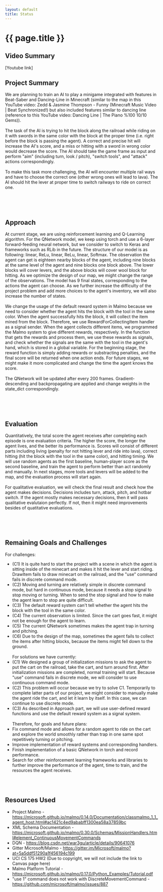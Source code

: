 ```yaml
---
layout: default
title: Status
---
```

# {{ page.title }}

## Video Summary
\[Youtube link\]

## Project Summary

We are planning to train an AI to play a minigame integrated with features in Beat-Saber and Dancing-Line in Minecraft (similar to the map in this YouTube video: Zedd & Jasmine Thompson - Funny (Minecraft Music Video \| Beat Synchronized!) but also included features similar to dancing line (reference to this YouTube video: Dancing Line \| The Piano %100 10/10 Gems)).
<br>
<br>
The task of the AI is trying to hit the block along the railroad while riding on it with swords in the same color with the block at the proper time (i.e. right before the block is passing the agent). A correct and precise hit will increase the AI's score, and a miss or hitting with a sword in wrong color would decrease the score. The AI should take the game frame as input and perform "aim" (including turn, look / pitch), "switch tools", and "attack" actions correspondingly.
<br>
<br>
To make this task more challenging, the AI will encounter multiple rail ways and have to choose the correct one (other wrong ones will lead to lava). The AI should hit the lever at proper time to switch railways to ride on correct one.

<br><br><br>

## Approach

At current stage, we are using reinforcement learning and Q-Learning algorithm. For the QNetwork model, we keep using torch and use a 6-layer forward-feeding neural network, but we consider to switch to Keras and frameworks such as RLib in the future. The structure of our model is as following: linear, ReLu, linear, ReLu, linear, Softmax. The observation the agent can get is eighteen nearby blocks of the agent, including nine blocks at the same level of the agent and nine blocks one block above. The lower blocks will cover levers, and the above blocks will cover wool block for hitting. As we optimize the design of our map, we might change the range of the observations. The model has 9 final states, corresponding to the actions the agent can choose. As we further increase the difficulty of the project problem and add more choices to the agent's inventory, we will also increase the number of states. 
<br>
<br>
We change the usage of the default reward system in Malmo because we need to consider whether the agent hits the block with the tool in the same color. When the agent successfully hits the block, it will collect the item mined from the block. Therefore, we use RewardForCollectingItem handler as a signal sender. When the agent collects different items, we programmed the Malmo system to give different rewards, respectively. In the function that gets the rewards and process them, we use these rewards as signals, and check whether the signals are the same with the tool in the agent's hand, which is stored in a global variable. For the beginning stage, the reward function is simply adding rewards or substracting penalties, and the final score will be returned when one action ends. For future stages, we might make it more complicated and change the time the agent knows the score.
<br>
<br>
The QNetwork will be updated after every 200 frames. Gradient-descending and backpropagating are applied and change weights in the state_dict correspondingly. 

<br><br><br>
## Evaluation

Quantitatively, the total score the agent receives after completing each episode is one evaluation criteria. The higher the score, the longer the agent lives, and the better its performance is. Scores will consist of different parts including living (penalty for not hitting lever and ride into lava), correct hitting (hit the block with the tool in the same color), and hitting timing. We will use random agents as the first baseline, human-player score as the second baseline, and train the agent to perform better than act randomly and manually. In next stages, more tools and levers will be added to the map, and the evaluation process will start again.
<br><br>
For qualitative evaluation, we will check the final result and check how the agent makes decisions. Decisions includes turn, attack, pitch, and hotbar switch. If the agent mostly makes necessary decisions, then it will pass qualitative evalutaion perfectly. If not, then it might need improvements besides of quatitative evaluations. 



<br><br><br>
## Remaining Goals and Challenges
For challenges:
- (C1) It is quite hard to start the project with a scene in which the agent is sitting inside of the minecart and makes it hit the lever and start riding. DrawItem fails to draw minecart on the railroad, and the "use" command fails in discrete command mode.
- (C2) Moving and turning are relatively simple in discrete command mode, but hard in continuous mode, because it needs a stop signal to stop moving or turning. When to send the stop signal and how to make the agent learn to stop are quite difficult.
- (C3) The default reward system can't tell whether the agent hits the block with the tool in the same color.
- (C4) The current observation is limited. Since the cart goes fast, it might not be enough for the agent to learn.
- (C5) The current QNetwork sometimes makes the agent trap in turning and pitching.
- (C6) Due to the design of the map, sometimes the agent fails to collect the items after hitting blocks, because the items might fell down to the ground.
<br><br>
For solutions we have currently:
- (C1) We designed a group of initialization missions to ask the agent to put the cart on the railroad, take the cart, and turn around first. After initialization missions are completed, normal training will start. Because "use" command fails in discrete mode, we will consider to use continuous command mode.
- (C2) This problem will occur because we try to solve C1. Temporarily to complete latter parts of our project, we might consider to manually make the agent ride the cart, and let it learn by itself. In this case, we can continue to use discrete mode.
- (C3) As described in Approach part, we will use user-defined reward functions and use the default reward system as a signal system.
<br><br>
Therefore, for goals and future plans:
- Fix command mode and allows for a random agent to ride on the cart and explore the world smoothly rather than trap in one same spot repetitively turning or pitching.
- Improve implementation of reward systems and corresponding handlers.
- Finish implementation of a basic QNetwork in torch and record performance.
- Search for other reinforcement learning frameworks and libraries to further improve the performance of the agent, time to train, and the resources the agent receives.


<br><br>
## Resources Used
- Project Malmo - https://microsoft.github.io/malmo/0.14.0/Documentation/classmalmo_1_1_agent_host.html#ac1421c4ed9ababff1300ea58a37859bc
- XML Schema Documentation - https://microsoft.github.io/malmo/0.30.0/Schemas/MissionHandlers.html#element_ContinuousMovementCommands
- DQN - https://blog.csdn.net/war3gu/article/details/90641076
- Gitter Microsoft/Malmo - https://gitter.im/Microsoft/malmo?at=5a5ddf51290a1f456194c199
- UCI CS 175 HW2 (Due to copyright, we will not include the link to Canvas page here)
- Malmo Platform Tutorial - https://microsoft.github.io/malmo/0.17.0/Python_Examples/Tutorial.pdf
- "use 1" command does not work with DiscreteMovementCommand - https://github.com/microsoft/malmo/issues/887


